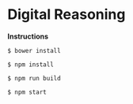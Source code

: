 Digital Reasoning
=================

**Instructions**

`$ bower install`

`$ npm install`

`$ npm run build`

`$ npm start` 